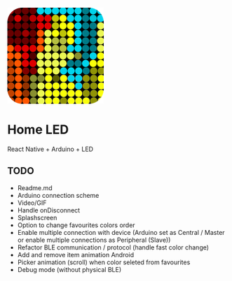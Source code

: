 
![home_led_logo](https://github.com/SparingSoftware/HomeLed/blob/master/images/home_led_logo.png)

# Home LED
 React Native + Arduino + LED

## TODO
   

 - Readme.md
 - Arduino connection scheme
 - Video/GIF
 - Handle onDisconnect
 - Splashscreen
 - Option to change favourites colors order
 - Enable multiple connection with device (Arduino set as Central / Master or enable multiple connections as Peripheral (Slave))
 - Refactor BLE communication / protocol (handle fast color change)
 - Add and remove item animation Android
 - Picker animation (scroll) when color seleted from favourites
 - Debug mode (without physical BLE)
